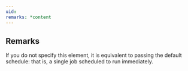 ```yaml
---
uid: 
remarks: *content
---
```

## Remarks  
 If you do not specify this element, it is equivalent to passing             the default schedule: that is, a single job scheduled to run             immediately.